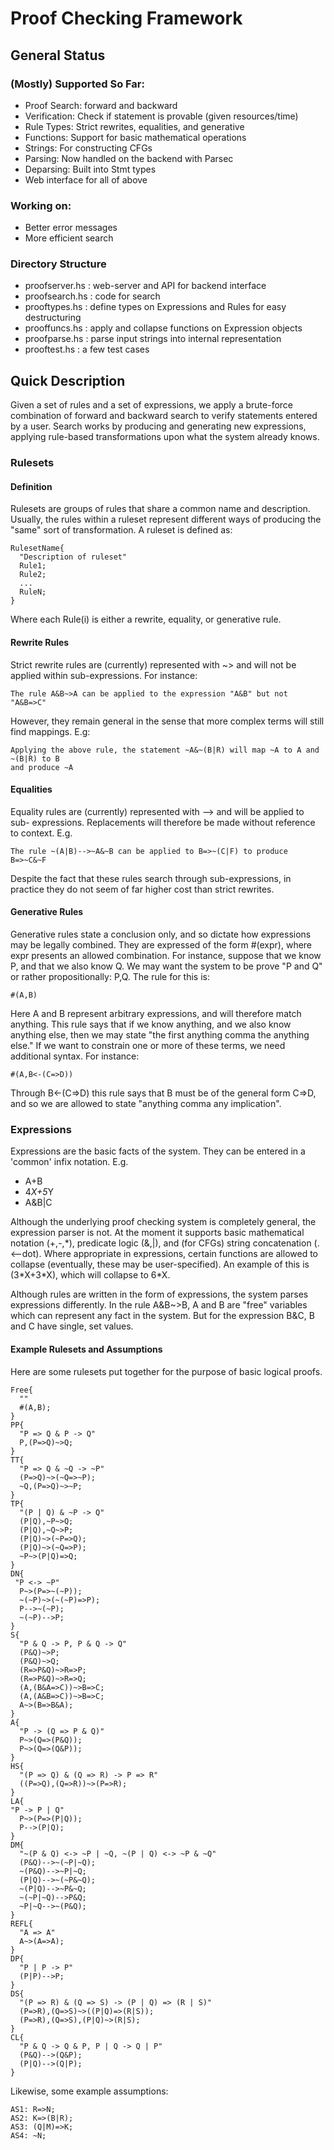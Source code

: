 # Proof Checking Framework

## General Status 

### (Mostly) Supported So Far:

+ Proof Search: forward and backward
+ Verification: Check if statement is provable (given resources/time)
+ Rule Types: Strict rewrites, equalities, and generative
+ Functions: Support for basic mathematical operations
+ Strings: For constructing CFGs
+ Parsing: Now handled on the backend with Parsec
+ Deparsing: Built into Stmt types
+ Web interface for all of above

### Working on:

+ Better error messages
+ More efficient search

### Directory Structure

+ proofserver.hs  :  web-server and API for backend interface
+ proofsearch.hs  :  code for search
+ prooftypes.hs   :  define types on Expressions and Rules for easy destructuring
+ prooffuncs.hs   :  apply and collapse functions on Expression objects
+ proofparse.hs   :  parse input strings into internal representation
+ prooftest.hs    :  a few test cases

## Quick Description

Given a set of rules and a set of expressions, we apply a brute-force combination of forward and backward search to verify statements entered by a user. Search works by producing and generating new expressions, applying rule-based transformations upon what the system already knows.  

### Rulesets

#### Definition

Rulesets are groups of rules that share a common name and description. Usually, the rules within a ruleset represent different ways of producing the "same" sort of transformation. A ruleset is defined as:

	RulesetName{
	  "Description of ruleset"
	  Rule1;
	  Rule2;
	  ...
	  RuleN;	
	}

Where each Rule(i) is either a rewrite, equality, or generative rule.

#### Rewrite Rules

Strict rewrite rules are (currently) represented with ~> and will not be applied 
within sub-expressions. For instance: 

	The rule A&B~>A can be applied to the expression "A&B" but not "A&B=>C"

However, they remain general in the sense that more complex terms will still find 
mappings. E.g:

	Applying the above rule, the statement ~A&~(B|R) will map ~A to A and ~(B|R) to B 
	and produce ~A

#### Equalities

Equality rules are (currently) represented with --> and will be applied to sub-
expressions. Replacements will therefore be made without reference to context. E.g.

	The rule ~(A|B)-->~A&~B can be applied to B=>~(C|F) to produce B=>~C&~F

Despite the fact that these rules search through sub-expressions, in practice they
do not seem of far higher cost than strict rewrites.

#### Generative Rules

Generative rules state a conclusion only, and so dictate how expressions may be legally
combined. They are expressed of the form #(expr), where expr presents an allowed 
combination. For instance, suppose that we know P, and that we also know Q. We may want 
the system to be prove "P and Q" or rather propositionally: P,Q. The rule for this is:

	#(A,B)

Here A and B represent arbitrary expressions, and will therefore match anything. This
rule says that if we know anything, and we also know anything else, then we may state
"the first anything comma the anything else." If we want to constrain one or more of 
these terms, we need additional syntax. For instance:

	#(A,B<-(C=>D))

Through B<-(C=>D) this rule says that B must be of the general form C=>D, and so we 
are allowed to state "anything comma any implication".

### Expressions

Expressions are the basic facts of the system. They can be entered in a 'common' infix notation. E.g.

+ A+B
+ 4*X+5*Y
+ A&B|C

Although the underlying proof checking system is completely general, the expression parser is not. At the moment it supports basic mathematical notation (+,-,\*), predicate logic (&,|), and (for CFGs) string concatenation (. <--dot). Where appropriate in expressions, certain functions are allowed to collapse (eventually, these may be user-specified). An example of this is (3\*X+3\*X), which will collapse to 6\*X.

Although rules are written in the form of expressions, the system parses expressions differently. In the rule A&B~>B, A and B are "free" variables which can represent any fact in the system. But for the expression B&C, B and C have single, set values.

#### Example Rulesets and Assumptions

Here are some rulesets put together for the purpose of basic logical proofs.

	Free{
	  ""
	  #(A,B);
	}
	PP{
	  "P => Q & P -> Q"
	  P,(P=>Q)~>Q;
	}
	TT{
	  "P => Q & ~Q -> ~P"
	  (P=>Q)~>(~Q=>~P);
	  ~Q,(P=>Q)~>~P;
	}
	TP{
	  "(P | Q) & ~P -> Q"
	  (P|Q),~P~>Q;
	  (P|Q),~Q~>P;
	  (P|Q)~>(~P=>Q);
	  (P|Q)~>(~Q=>P);
	  ~P~>(P|Q)=>Q;
	}
	DN{
	 "P <-> ~P"
	  P~>(P=>~(~P));
	  ~(~P)~>(~(~P)=>P);
	  P-->~(~P);
	  ~(~P)-->P;
	}
	S{
	  "P & Q -> P, P & Q -> Q"
	  (P&Q)~>P;
	  (P&Q)~>Q;
	  (R=>P&Q)~>R=>P;
	  (R=>P&Q)~>R=>Q;
	  (A,(B&A=>C))~>B=>C;
	  (A,(A&B=>C))~>B=>C;
	  A~>(B=>B&A);
	}
	A{
	  "P -> (Q => P & Q)"
	  P~>(Q=>(P&Q));
	  P~>(Q=>(Q&P));
	}
	HS{
	  "(P => Q) & (Q => R) -> P => R"
	  ((P=>Q),(Q=>R))~>(P=>R);
	}
	LA{
	"P -> P | Q"
	  P~>(P=>(P|Q));
	  P-->(P|Q);
	}
	DM{
	  "~(P & Q) <-> ~P | ~Q, ~(P | Q) <-> ~P & ~Q"
	  (P&Q)-->~(~P|~Q);
	  ~(P&Q)-->~P|~Q;
	  (P|Q)-->~(~P&~Q);
	  ~(P|Q)-->~P&~Q;
	  ~(~P|~Q)-->P&Q;
	  ~P|~Q-->~(P&Q);
	}
	REFL{ 
	  "A => A"
	  A~>(A=>A);
	}
	DP{
	  "P | P -> P"
	  (P|P)-->P;
	}
	DS{
	  "(P => R) & (Q => S) -> (P | Q) => (R | S)"
	  (P=>R),(Q=>S)~>((P|Q)=>(R|S));
	  (P=>R),(Q=>S),(P|Q)~>(R|S);
	}
	CL{
	  "P & Q -> Q & P, P | Q -> Q | P"
	  (P&Q)-->(Q&P);
	  (P|Q)-->(Q|P);
	}
	
Likewise, some example assumptions:

	AS1: R=>N;
	AS2: K=>(B|R);
	AS3: (Q|M)=>K;
	AS4: ~N;